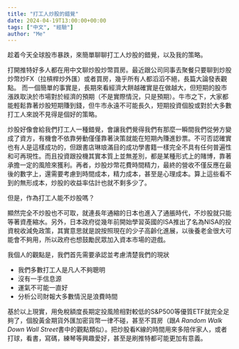 ```yaml
---
title: "打工人炒股的錯覺"
date: 2024-04-19T13:00:00+00:00
tags: ["中文", "經驗"]
author: "Me"
---
```


趁着今天全球股市暴跌，來簡單聊聊打工人炒股的錯覺，以及我的策略。

打開推特好多人都在用中文聊炒股炒幣買房。最近跟公司同事去聚餐只要聊到炒股炒幣炒FX（拉槓桿炒外匯）或者買房，幾乎所有人都滔滔不絕，長篇大論發表觀點。
而一個簡單的事實是，長期來看經濟大餅越確實是在做越大，但短期的股市漲跌取決於市場對於經濟的預期（不是實際情況，只是預期）。牛市之下，大家都能輕鬆靠著炒股短期賺到錢，但牛市永遠不可能長久，短期投資個股或對於大多數打工人來說不見得是個好的策略。

炒股好像會給我們打工人一種錯覺，會讓我們覺得我們有那麼一瞬間我們從勞方變成了資方，有機會不依靠勞動僅僅靠著決策就能在短期內賺進鈔票。不可否認確實也有人是這樣成功的，但跟書店琳琅滿目的成功學書籍一樣完全不具有任何普遍性和可再現性。而且投資跟投機其實本質上並無差別，都是某種形式上的賭博，靠著承擔一定的風險來獲利。再者，炒股炒幣花費時間精力，最終的營收不僅反應在最後的數字上，還需要考慮到時間成本，精力成本，甚至是心理成本。算上這些看不到的無形成本，炒股的收益率估計也就不剩多少了。

但是，作為打工人能不炒股嗎？

顯然完全不炒股也不可取，就連長年通縮的日本也進入了通脹時代，不炒股就只能等著資產縮水。另外，日本政府從幾年前開始學習英國的ISA推出了名為NISA的投資稅收減免政策，其實意思就是說按照現在的少子高齡化進展，以後養老金很大可能會不夠用，所以政府也想鼓勵民眾加入資本市場的遊戲。

我個人的觀點是，我們首先需要承認並考慮清楚我們的現狀

- 我們多數打工人是凡人不夠聰明
- 沒有一手信息源
- 運氣不可能一直好
- 分析公司財報大多數情況是浪費時間

基於以上現實，用免稅額度長期定投風險相對較低的S&P500等優質ETF就完全足夠了，個股黃金期貨外匯加密貨幣一律不碰，甚至不買房（跟*A Random Walk Down Wall Street*書中的觀點類似）。把炒股看K線的時間用來多陪伴家人，或者打球，看書，寫碼，練琴等興趣愛好，甚至是刷推特都可能更加有意義。